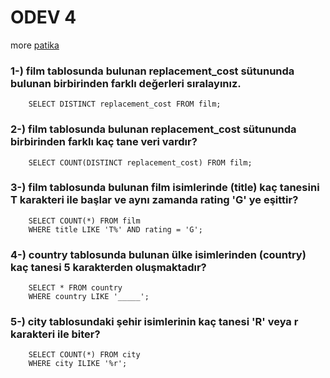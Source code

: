 # ODEV 4
more [patika](https://app.patika.dev/courses/sql/Odev4)

### 1-) film tablosunda bulunan replacement_cost sütununda bulunan birbirinden farklı değerleri sıralayınız.
```
    SELECT DISTINCT replacement_cost FROM film;
```
### 2-) film tablosunda bulunan replacement_cost sütununda birbirinden farklı kaç tane veri vardır?
```
    SELECT COUNT(DISTINCT replacement_cost) FROM film;
```
### 3-) film tablosunda bulunan film isimlerinde (title) kaç tanesini T karakteri ile başlar ve aynı zamanda rating 'G' ye eşittir?
```
    SELECT COUNT(*) FROM film
    WHERE title LIKE 'T%' AND rating = 'G';
```
### 4-) country tablosunda bulunan ülke isimlerinden (country) kaç tanesi 5 karakterden oluşmaktadır?
```
    SELECT * FROM country
    WHERE country LIKE '_____';
```
### 5-) city tablosundaki şehir isimlerinin kaç tanesi 'R' veya r karakteri ile biter?
```
    SELECT COUNT(*) FROM city
    WHERE city ILIKE '%r';
```